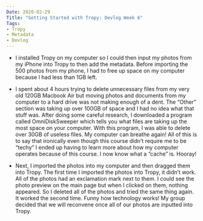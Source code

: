 ```yaml
---
Date: 2020-02-29
Title: "Getting Started with Tropy: Devlog Week 6"
Tags:
- Tropy
- Metadata
- Devlog
---
```


+ I installed Tropy on my computer so I could then input my photos from my iPhone into Tropy to then add the metadata. Before importing the 500 photos from my phone, I had to free up space on my computer because I had less than 1GB left.

+ I spent about 4 hours trying to delete unnecessary files from my very old 120GB Macbook Air but moving photos and documents from my computer to a hard drive   was not making enough of a dent. The “Other” section was taking up over 100GB of space and I had no idea what that stuff was. After doing some careful research, I downloaded a program called OmniDiskSweeper which tells you what files are taking up the most space on your computer. With this program, I was able to delete over 30GB of useless files. My computer can breathe again! All of this is to say that ironically even though this course didn’t require me to be “techy” I ended up having to learn more about how my computer operates because of this course. I now know what a “cache” is. Hooray! 

+ Next, I imported the photos into my computer and then dragged them into Tropy. The first time I imported the photos into Tropy, it didn’t work. All of the photos had an exclamation mark next to them. I could see the photo preview on the main page but when I clicked on them, nothing appeared. So I deleted all of the photos and tried the same thing again. It worked the second time. Funny how technology works! My group decided that we will reconvene once all of our photos are inputted into Tropy.

